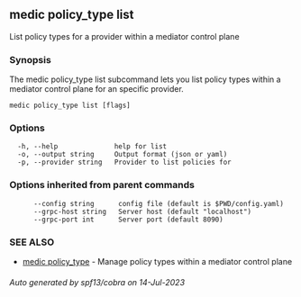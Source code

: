 ## medic policy_type list

List policy types for a provider within a mediator control plane

### Synopsis

The medic policy_type list subcommand lets you list policy types within a
mediator control plane for an specific provider.

```
medic policy_type list [flags]
```

### Options

```
  -h, --help              help for list
  -o, --output string     Output format (json or yaml)
  -p, --provider string   Provider to list policies for
```

### Options inherited from parent commands

```
      --config string      config file (default is $PWD/config.yaml)
      --grpc-host string   Server host (default "localhost")
      --grpc-port int      Server port (default 8090)
```

### SEE ALSO

* [medic policy_type](medic_policy_type.md)	 - Manage policy types within a mediator control plane

###### Auto generated by spf13/cobra on 14-Jul-2023
